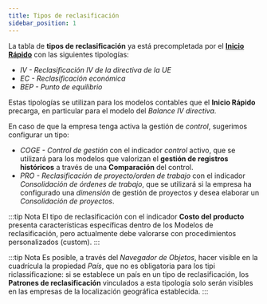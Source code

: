 ```yaml
---
title: Tipos de reclasificación
sidebar_position: 1
---
```


La tabla de **tipos de reclasificación** ya está precompletada por el [**Inicio Rápido**](/docs/guide/fast-start) con las siguientes tipologías:  
- *IV - Reclasificación IV de la directiva de la UE*  
- *EC - Reclasificación económica*  
- *BEP - Punto de equilibrio*  

Estas tipologías se utilizan para los modelos contables que el **Inicio Rápido** precarga, en particular para el modelo del *Balance IV directiva*.

En caso de que la empresa tenga activa la gestión de *control*, sugerimos configurar un tipo:  
- *COGE - Control de gestión* con el indicador *control* activo, que se utilizará para los modelos que valorizan el **gestión de registros históricos** a través de una **Comparación** del control.  
- *PRO - Reclasificación de proyecto/orden de trabajo* con el indicador *Consolidación de órdenes de trabajo*, que se utilizará si la empresa ha configurado una *dimensión* de gestión de proyectos y desea elaborar un *Consolidación de proyectos*.  

:::tip Nota
El tipo de reclasificación con el indicador **Costo del producto** presenta características específicas dentro de los Modelos de reclasificación, pero actualmente debe valorarse con procedimientos personalizados (custom).
:::

:::tip Nota
Es posible, a través del *Navegador de Objetos*, hacer visible en la cuadrícula la propiedad *País*, que no es obligatoria para los tipi riclassificazione: si se establece un país en un tipo de reclasificación, los **Patrones de reclasificación** vinculados a esta tipología solo serán visibles en las empresas de la localización geográfica establecida.
:::